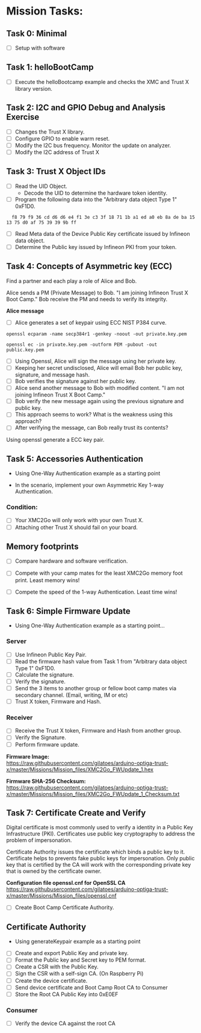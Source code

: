 # Mission Tasks:
## Task 0: Minimal
- [ ]  Setup with software

## Task 1: helloBootCamp
- [ ]  Execute the helloBootcamp example and checks the XMC and Trust X library version.

## Task 2: I2C and GPIO Debug and Analysis Exercise
- [ ]  Changes the Trust X library.
- [ ]  Configure GPIO to enable warm reset.
- [ ]  Modify the I2C bus frequency. Monitor the update on analyzer.
- [ ]  Modify the I2C address of Trust X
## Task 3: Trust X Object IDs
- [ ] Read the UID Object.
  * Decode the UID to determine the hardware token identity.
- [ ] Program the following data into the "Arbitrary data object Type 1" 0xF1D0.
```hash
  f8 79 f9 36 cd d6 d6 e4 f1 3e c3 3f 18 71 1b a1 ed a0 eb 8a de ba 15 13 75 d0 af 75 39 39 9b ff
```
- [ ] Read Meta data of the Device Public Key certificate issued by Infineon data object.
- [ ] Determine the Public key issued by Infineon PKI from your token.

## Task 4: Concepts of Asymmetric key (ECC)
Find a partner and each play a role of Alice and Bob.

Alice sends a PM (Private Message) to Bob. "I am joining Infineon Trust X Boot Camp."
Bob receive the PM and needs to verify its integrity.

**Alice message**<br/>

  - [ ] Alice generates a set of keypair using ECC NIST P384 curve.
  ```KeyGen
  openssl ecparam -name secp384r1 -genkey -noout -out private.key.pem

  openssl ec -in private.key.pem -outform PEM -pubout -out public.key.pem
  ```
  - [ ] Using Openssl, Alice will sign the message using her private key.
  - [ ] Keeping her secret undisclosed, Alice will email Bob her public key, signature, and message hash.
  - [ ] Bob verifies the signature against her public key.
  - [ ] Alice send another message to Bob with modified content. "I am not joining Infineon Trust X Boot Camp."
  - [ ] Bob verify the new message again using the previous signature and public key.
  - [ ] This approach seems to work? What is the weakness using this approach?
  - [ ] After verifying the message, can Bob really trust its contents?

Using openssl generate a ECC key pair.
## Task 5: Accessories Authentication
* Using One-Way Authentication example as a starting point
- In the scenario, implement your own Asymmetric Key 1-way Authentication.
### Condition:
  - [ ] Your XMC2Go will only work with your own Trust X.
  - [ ] Attaching other Trust X should fail on your board.

## Memory footprints
  - [ ] Compare hardware and software verification.
  - [ ] Compete with your camp mates for the least XMC2Go memory foot print. Least memory wins!
  - [ ] Compete the speed of the 1-way Authentication. Least time wins!


## Task 6: Simple Firmware Update
* Using One-Way Authentication example as a starting point...

### Server
- [ ] Use Infineon Public Key Pair.
- [ ] Read the firmware hash value from Task 1 from "Arbitrary data object Type 1" 0xF1D0.
- [ ] Calculate the signature.
- [ ] Verify the signature.
- [ ] Send the 3 items to another group or fellow boot camp mates via secondary channel. (Email, writing, IM or etc)
- [ ] Trust X token, Firmware and Hash.

### Receiver
- [ ] Receive the Trust X token, Firmware and Hash from another group.
- [ ] Verify the Signature.
- [ ] Perform firmware update.

**Firmware Image:**<br/>
https://raw.githubusercontent.com/gilatoes/arduino-optiga-trust-x/master/Missions/Mission_files/XMC2Go_FWUpdate_1.hex

**Firmware SHA-256 Checksum:**<br/>
https://raw.githubusercontent.com/gilatoes/arduino-optiga-trust-x/master/Missions/Mission_files/XMC2Go_FWUpdate_1_Checksum.txt

## Task 7: Certificate Create and Verify
Digital certificate is most commonly used to verify a identity in a Public Key Infrastructure (PKI). Certificates use public key cryptography to address the problem of impersonation.

Certificate Authority issues the certificate which binds a public key to it. Certificate helps to prevents fake public keys for impersonation. Only public key that is certified by the CA will work with the corresponding private key that is owned by the certificate owner.

**Configuration file openssl.cnf for OpenSSL CA**<br/>
https://raw.githubusercontent.com/gilatoes/arduino-optiga-trust-x/master/Missions/Mission_files/openssl.cnf

- [ ]  Create Boot Camp Certificate Authority.

## Certificate Authority
* Using generateKeypair example as a starting point
- [ ]  Create and export Public Key and private key.
- [ ]  Format the Public key and Secret key to PEM format.
- [ ]  Create a CSR with the Public Key.
- [ ]  Sign the CSR with a self-sign CA. (On Raspberry Pi)
- [ ]  Create the device certificate.
- [ ]  Send device certificate and Boot Camp Root CA to Consumer
- [ ]  Store the Root CA Public Key into 0xE0EF

### Consumer
- [ ]  Verify the device CA against the root CA
